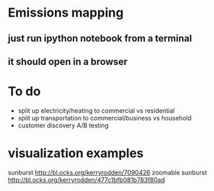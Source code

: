 # Emissions mapping

## just run ipython notebook from a terminal
## it should open in a browser

# To do
- split up electricity/heating to commercial vs residential
- split up transportation to commercial/business vs household
- customer discovery A/B testing

# visualization examples
sunburst
<http://bl.ocks.org/kerryrodden/7090426>
zoomable sunburst
<http://bl.ocks.org/kerryrodden/477c1bfb081b783f80ad>